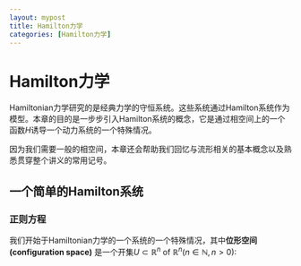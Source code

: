 ```yaml
---
layout: mypost
title: Hamilton力学
categories: [Hamilton力学]
---
```


# Hamilton力学
Hamiltonian力学研究的是经典力学的守恒系统。这些系统通过Hamilton系统作为模型。本章的目的是一步步引入Hamilton系统的概念，它是通过相空间上的一个函数$H$诱导一个动力系统的一个特殊情况。

因为我们需要一般的相空间，本章还会帮助我们回忆与流形相关的基本概念以及熟悉贯穿整个讲义的常用记号。

## 一个简单的Hamilton系统
### 正则方程
我们开始于Hamiltonian力学的一个系统的一个特殊情况，其中**位形空间(configuration space)** 是一个开集$U\subset \mathbb{R}^{n}$ of $\mathbb{R}^{n} (n\in\mathbb{N}, n>0):$

